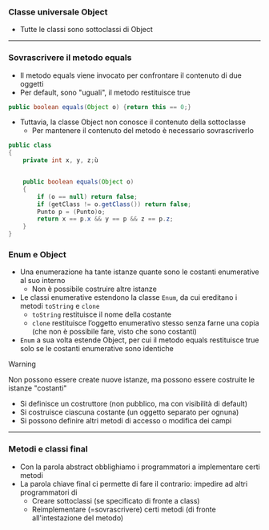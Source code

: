 ### Classe universale Object

- Tutte le classi sono sottoclassi di Object

---
### Sovrascrivere il metodo equals

- Il metodo equals viene invocato per confrontare il contenuto di due oggetti
- Per default, sono "uguali", il metodo restituisce true 

```java
public boolean equals(Object o) {return this == 0;}
```

- Tuttavia, la classe Object non conosce il contenuto della sottoclasse
	- Per mantenere il contenuto del metodo è necessario sovrascriverlo

```java
public class
{
	private int x, y, z;ù


	public boolean equals(Object o)
	{
		if (o == null) return false;
		if (getClass != o.getClass()) return false;
		Punto p = (Punto)o;
		return x == p.x && y == p && z == p.z;
	}
}
```


### Enum e Object

- Una enumerazione ha tante istanze quante sono le costanti enumerative al suo interno
	- Non è possibile costruire altre istanze
- Le classi enumerative estendono la classe `Enum`, da cui ereditano i metodi `toString` e `clone` 
	- `toString` restituisce il nome della costante
	- `clone` restituisce l’oggetto enumerativo stesso senza farne una copia (che non è possibile fare, visto che sono costanti)
- `Enum` a sua volta estende Object, per cui il metodo equals restituisce true solo se le costanti enumerative sono identiche

> [!warning]
> Non possono essere create nuove istanze, ma possono essere costruite le istanze "costanti"
> - Si definisce un costruttore (non pubblico, ma con visibilità di default)
> - Si costruisce ciascuna costante (un oggetto separato per ognuna)
> - Si possono definire altri metodi di accesso o modifica dei campi

---
### Metodi e classi final

- Con la parola abstract obblighiamo i programmatori a implementare certi metodi
- La parola chiave final ci permette di fare il contrario: impedire ad altri programmatori di
	- Creare sottoclassi (se specificato di fronte a class)
	- Reimplementare (=sovrascrivere) certi metodi (di fronte all'intestazione del metodo)